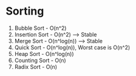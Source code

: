 #   Sorting

1. Bubble Sort - O(n^2)
2. Insertion Sort - O(n^2) --> Stable
3. Merge Sort - O(n^log(n)) --> Stable
4. Quick Sort - O(n^log(n)), Worst case is O(n^2)
5. Heap Sort - O(n^log(n))
6. Counting Sort - O(n)
7. Radix Sort - O(n)